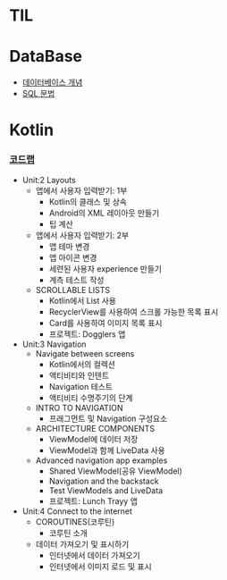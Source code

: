 # TIL

# DataBase
- [데이터베이스 개념](Database/README.md)
- [SQL 문법](Database/SQL.md)

# Kotlin
 ### [코드랩](https://developer.android.com/courses/android-basics-kotlin/course?hl=ko)
 - Unit:2 Layouts
    - 앱에서 사용자 입력받기: 1부
      - Kotlin의 클래스 및 상속
      - Android의 XML 레이아웃 만들기
      - 팁 계산
   - 앱에서 사용자 입력받기: 2부
      - 앱 테마 변경
      - 앱 아이콘 변경
      - 세련된 사용자 experience 만들기
      - 계측 테스트 작성
   - SCROLLABLE LISTS
      - Kotlin에서 List 사용
      - RecyclerView를 사용하여 스크롤 가능한 목록 표시
      - Card를 사용하여 이미지 목록 표시
      - 프로젝트: Dogglers 앱
 - Unit:3 Navigation
   - Navigate between screens
      - Kotlin에서의 컬렉션
      - 액티비티와 인텐트
      - Navigation 테스트
      - 액티비티 수명주기의 단계
   - INTRO TO NAVIGATION
      - 프래그먼트 및 Navigation 구성요소
   - ARCHITECTURE COMPONENTS
      - ViewModel에 데이터 저장
      - ViewModel과 함께 LiveData 사용
   - Advanced navigation app examples
      - Shared ViewModel(공유 ViewModel)
      - Navigation and the backstack
      - Test ViewModels and LiveData
      - 프로젝트: Lunch Trayy 앱
 - Unit:4 Connect to the internet
   - COROUTINES(코루틴)
      - 코루틴 소개
   - 데이터 가져오기 및 표시하기
      - 인터넷에서 데이터 가져오기
      - 인터넷에서 이미지 로드 및 표시
      



